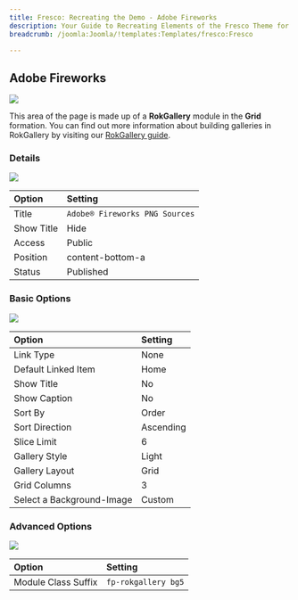 ```yaml
---
title: Fresco: Recreating the Demo - Adobe Fireworks
description: Your Guide to Recreating Elements of the Fresco Theme for Joomla
breadcrumb: /joomla:Joomla/!templates:Templates/fresco:Fresco

---
```


Adobe Fireworks
----
![][demo]

This area of the page is made up of a **RokGallery** module in the **Grid** formation. You can find out more information about building galleries in RokGallery by visiting our [RokGallery guide][rokgallery].

### Details
![][demo2]

| Option     | Setting                        |  
| :--------- | :----------------------------- |  
| Title      | `Adobe® Fireworks PNG Sources` |  
| Show Title | Hide                           |  
| Access     | Public                         |  
| Position   | content-bottom-a               |  
| Status     | Published                      |  

### Basic Options
![][demo3]

| Option                    | Setting   |  
| :------------------------ | :-------- |  
| Link Type                 | None      |  
| Default Linked Item       | Home      |  
| Show Title                | No        |  
| Show Caption              | No        |  
| Sort By                   | Order     |  
| Sort Direction            | Ascending |  
| Slice Limit               | 6         |  
| Gallery Style             | Light     |  
| Gallery Layout            | Grid      |  
| Grid Columns              | 3         |  
| Select a Background-Image | Custom    |  

### Advanced Options
![][demo4]

| Option              | Setting             |  
| :------------------ | :------------------ |  
| Module Class Suffix | `fp-rokgallery bg5` |  

[demo]: assets/demo_9.jpeg
[demo2]: assets/adobe_1.jpeg
[demo3]: assets/adobe_2.jpeg
[demo4]: assets/adobe_3.jpeg
[rokgallery]: ../../extensions/rokgallery